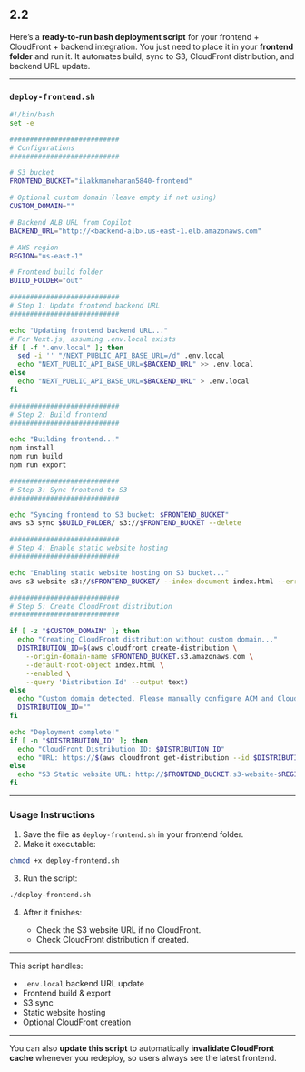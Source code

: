 ## 2.2

Here’s a **ready-to-run bash deployment script** for your frontend + CloudFront + backend integration. You just need to place it in your **frontend folder** and run it. It automates build, sync to S3, CloudFront distribution, and backend URL update.

---

### **`deploy-frontend.sh`**

```bash
#!/bin/bash
set -e

###########################
# Configurations
###########################

# S3 bucket
FRONTEND_BUCKET="ilakkmanoharan5840-frontend"

# Optional custom domain (leave empty if not using)
CUSTOM_DOMAIN=""

# Backend ALB URL from Copilot
BACKEND_URL="http://<backend-alb>.us-east-1.elb.amazonaws.com"

# AWS region
REGION="us-east-1"

# Frontend build folder
BUILD_FOLDER="out"

###########################
# Step 1: Update frontend backend URL
###########################

echo "Updating frontend backend URL..."
# For Next.js, assuming .env.local exists
if [ -f ".env.local" ]; then
  sed -i '' "/NEXT_PUBLIC_API_BASE_URL=/d" .env.local
  echo "NEXT_PUBLIC_API_BASE_URL=$BACKEND_URL" >> .env.local
else
  echo "NEXT_PUBLIC_API_BASE_URL=$BACKEND_URL" > .env.local
fi

###########################
# Step 2: Build frontend
###########################

echo "Building frontend..."
npm install
npm run build
npm run export

###########################
# Step 3: Sync frontend to S3
###########################

echo "Syncing frontend to S3 bucket: $FRONTEND_BUCKET"
aws s3 sync $BUILD_FOLDER/ s3://$FRONTEND_BUCKET --delete

###########################
# Step 4: Enable static website hosting
###########################

echo "Enabling static website hosting on S3 bucket..."
aws s3 website s3://$FRONTEND_BUCKET/ --index-document index.html --error-document index.html

###########################
# Step 5: Create CloudFront distribution
###########################

if [ -z "$CUSTOM_DOMAIN" ]; then
  echo "Creating CloudFront distribution without custom domain..."
  DISTRIBUTION_ID=$(aws cloudfront create-distribution \
    --origin-domain-name $FRONTEND_BUCKET.s3.amazonaws.com \
    --default-root-object index.html \
    --enabled \
    --query 'Distribution.Id' --output text)
else
  echo "Custom domain detected. Please manually configure ACM and CloudFront."
  DISTRIBUTION_ID=""
fi

echo "Deployment complete!"
if [ -n "$DISTRIBUTION_ID" ]; then
  echo "CloudFront Distribution ID: $DISTRIBUTION_ID"
  echo "URL: https://$(aws cloudfront get-distribution --id $DISTRIBUTION_ID --query 'Distribution.DomainName' --output text)"
else
  echo "S3 Static website URL: http://$FRONTEND_BUCKET.s3-website-$REGION.amazonaws.com"
fi
```

---

### **Usage Instructions**

1. Save the file as `deploy-frontend.sh` in your frontend folder.
2. Make it executable:

```bash
chmod +x deploy-frontend.sh
```

3. Run the script:

```bash
./deploy-frontend.sh
```

4. After it finishes:

   * Check the S3 website URL if no CloudFront.
   * Check CloudFront distribution if created.

---

This script handles:

* `.env.local` backend URL update
* Frontend build & export
* S3 sync
* Static website hosting
* Optional CloudFront creation

---

You can also **update this script** to automatically **invalidate CloudFront cache** whenever you redeploy, so users always see the latest frontend.

